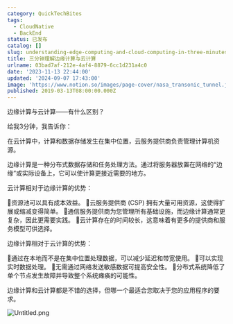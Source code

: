 ```yaml
---
category: QuickTechBites
tags:
  - CloudNative
  - BackEnd
status: 已发布
catalog: []
slug: understanding-edge-computing-and-cloud-computing-in-three-minutes
title: 三分钟理解边缘计算与云计算
urlname: 03bad7af-212e-4af4-8879-6cc1d231a4c0
date: '2023-11-13 22:44:00'
updated: '2024-09-07 17:43:00'
image: 'https://www.notion.so/images/page-cover/nasa_transonic_tunnel.jpg'
published: 2019-03-13T08:00:00.000Z
---
```


边缘计算与云计算——有什么区别？


给我3分钟，我告诉你：


在云计算中，计算和数据存储发生在集中位置，云服务提供商负责管理计算机资源。


边缘计算是一种分布式数据存储和任务处理方法。通过将服务器放置在网络的“边缘”或实际设备上，它可以使计算更接近需要的地方。


云计算相对于边缘计算的优势：


🔹资源池可以具有成本效益。
🔹云服务提供商 (CSP) 拥有大量可用资源，这使得扩展或缩减变得简单。
🔹通信服务提供商为您管理所有基础设施，而边缘计算通常更复杂，因此更需要实践。
🔹云计算存在的时间较长，这意味着有更多的提供商和服务模型可供选择。


边缘计算相对于云计算的优势：


🔸通过在本地而不是在集中位置处理数据，可以减少延迟和带宽使用。
🔸可以实现实时数据处理。
🔸无需通过网络发送敏感数据可提高安全性。
🔸分布式系统降低了单个节点发生故障并导致整个系统瘫痪的可能性。


边缘计算和云计算都是不错的选择，但哪一个最适合您取决于您的应用程序的要求。


![Untitled.png](https://prod-files-secure.s3.us-west-2.amazonaws.com/5d24fe63-e567-4804-86f9-9fdc62e13082/13581d9b-f241-4af1-9995-cb87504adaf1/Untitled.png?X-Amz-Algorithm=AWS4-HMAC-SHA256&X-Amz-Content-Sha256=UNSIGNED-PAYLOAD&X-Amz-Credential=ASIAZI2LB466QDNLBW2J%2F20250307%2Fus-west-2%2Fs3%2Faws4_request&X-Amz-Date=20250307T053913Z&X-Amz-Expires=3600&X-Amz-Security-Token=IQoJb3JpZ2luX2VjEPb%2F%2F%2F%2F%2F%2F%2F%2F%2F%2FwEaCXVzLXdlc3QtMiJHMEUCIEMxcVAlSmNgRBmUlW5ECnHgtuM9mwPNxjVV77MiOHRdAiEA6og7pz4dgdTs0638rkwZemBz7HsOJLCRNlCXPBOe55Aq%2FwMIPhAAGgw2Mzc0MjMxODM4MDUiDISBVdZuQ%2BLlamyP1SrcA5xp%2BBVtPiPhmFh8fFaNQM%2F3SOUowX6iD9ZWV7Z6At22h8OqK17shARBNnUjFxjB8HV5yzPva5vXKjbSPTYqTlb9vaYaK25Ovv7Uadm9w%2BqzADV1wILG1FqPtIXBvqL2FusRBaXSZSGbawJv5s6CA%2BAvEf905fguiKpcO2dIxtVcoMxXfiS11%2BRoSAfdzWEEJ%2FHHyOqYwSbePWy16asJE29SlLvbjpkeH7DCcVXTduuaL99bPagtz2cDPPG8qOazQxvTudELpeQS%2BHKSuFeZhzF7vHMstjZu%2BXUYcDlUloZ1%2F%2FPUUdAy%2B%2BqvraBuvhZwRcFgek5Bhy67wBr2%2FHOsZEMQl7vUydg0SvptLaxJ7W%2FBXsF3BiSkSoBo6jf598NF3aXAB53Fa%2BHmx1YlJMu5e3tyQiufFm4sJhcziExASWGzgoGtulkbSwjS1brZmrYGkZtsv%2BXmRhEea%2Ff%2BSpw%2BkF8sdTdBY%2BQDAvSzWrfWusYawLLUAWGpMd023CsGEsaX6Sp7QZzms5TK8BoommZpkQluId5FYsPPYJp8xtva5VG0hh%2FCt%2FYTnpnCNaAdg%2Fq%2FPJaE68XzYbCwcP0zHFS9UXGo5op7suesHqG7SYNNO9RufVf07XyYyBGtvEyDMMOFqr4GOqUByseI1bnPICsXhRgXe%2Ba0kecDcrgmJswIB2dninXqaGtvvR2zETKxZ1Xoj9iEeIyg4%2BKucrFTLZRUNOPRoQMlEiuqVZlKQQIxMFXbl6Gw%2BcLpSLbDOwuC7Fd5bZAZEZ5iizPYSySjSkaO7GvV9t%2B8RtRIgT4sFKh4nBDUiXMt%2BBjTh3UfDHAEdC9iLhWODorOfR%2BPR3rYPAFeukt8jCl8Jj%2Fm8RbJ&X-Amz-Signature=fe02f75340abc5a5513a6e360066ac2a6abbc1875e4aab235de5c9111d039d41&X-Amz-SignedHeaders=host&x-id=GetObject)


